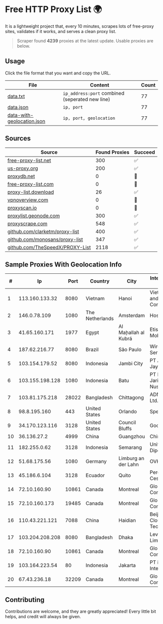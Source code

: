
# Free HTTP Proxy List 🌍

It is a lightweight project that, every 10 minutes, scrapes lots of free-proxy sites, validates if it works, and serves a clean proxy list.


> Scraper found **4239** proxies at the latest update. Usable proxies are below.

## Usage

Click the file format that you want and copy the URL.


|File|Content|Count|
|----|-------|-----|
|[data.txt](https://raw.githubusercontent.com/themiralay/Proxy-List-World/master/data.txt)|`ip_address:port` combined (seperated new line)|77|
|[data.json](https://raw.githubusercontent.com/themiralay/Proxy-List-World/master/data.json)|`ip, port`|77|
|[data-with-geolocation.json](https://raw.githubusercontent.com/themiralay/Proxy-List-World/master/data-with-geolocation.json)|`ip, port, geolocation`|77|

## Sources

|Source|Found Proxies|Succeed|
|------|-------------|-------|
|[free-proxy-list.net](https://free-proxy-list.net)|300|✅|
|[us-proxy.org](https://www.us-proxy.org)|200|✅|
|[proxydb.net](http://proxydb.net)|0|🚫|
|[free-proxy-list.com](https://free-proxy-list.com/?page=&port=&type%5B%5D=http&type%5B%5D=https&up_time=0&search=Search)|0|🚫|
|[proxy-list.download](https://www.proxy-list.download/HTTP)|26|✅|
|[vpnoverview.com](https://vpnoverview.com/privacy/anonymous-browsing/free-proxy-servers)|0|🚫|
|[proxyscan.io](https://www.proxyscan.io)|0|🚫|
|[proxylist.geonode.com](https://proxylist.geonode.com/api/proxy-list?limit=300&page=1&sort_by=lastChecked&sort_type=desc&protocols=http,https)|300|✅|
|[proxyscrape.com](https://api.proxyscrape.com/v2/?request=displayproxies&protocol=http&timeout=10000&country=all&ssl=all&anonymity=all)|548|✅|
|[github.com/clarketm/proxy-list](https://raw.githubusercontent.com/clarketm/proxy-list/master/proxy-list-raw.txt)|400|✅|
|[github.com/monosans/proxy-list](https://raw.githubusercontent.com/monosans/proxy-list/main/proxies/http.txt)|347|✅|
|[github.com/TheSpeedX/PROXY-List](https://raw.githubusercontent.com/TheSpeedX/PROXY-List/master/http.txt)|2118|✅|


## Sample Proxies With Geolocation Info

|#|Ip|Port|Country|City|Internet Service Provider|
|-|--|----|-------|----|-------------------------|
|1|113.160.133.32|8080|Vietnam|Hanoi|VietNam Post and Telecom Corporation|
|2|146.0.78.109|1080|The Netherlands|Amsterdam|Hostkey B V|
|3|41.65.160.171|1977|Egypt|Al Maḩallah al Kubrá|Etisalat Misr Mobile BB|
|4|187.62.216.77|8080|Brazil|São Paulo|Wireless Comm Services LTDA|
|5|103.154.179.52|8080|Indonesia|Jambi City|PT Aneka Teguh Jaya|
|6|103.155.198.128|1080|Indonesia|Batu|PT Lintas Jaringan Nusantara|
|7|103.81.175.218|28022|Bangladesh|Chittagong|ADN Telecom Ltd.|
|8|98.8.195.160|443|United States|Orlando|Spectrum|
|9|34.170.123.116|3128|United States|Council Bluffs|Google LLC|
|10|36.136.27.2|4999|China|Guangzhou|China Mobile|
|11|182.255.0.62|3128|Indonesia|Semarang|Universitas Diponegoro|
|12|51.68.175.56|1080|Germany|Limburg an der Lahn|OVH SAS|
|13|45.186.6.104|3128|Ecuador|Quito|Perez Tito Julio Cesar|
|14|72.10.160.90|10861|Canada|Montreal|GloboTech Communications|
|15|72.10.160.173|19485|Canada|Montreal|GloboTech Communications|
|16|110.43.221.121|7088|China|Haidian|Beijing Kingsoft Cloud Internet Technology Co|
|17|103.204.208.208|8080|Bangladesh|Dhaka|Level3 Carrier Limited|
|18|72.10.160.90|10861|Canada|Montreal|GloboTech Communications|
|19|103.164.223.54|80|Indonesia|Jakarta|PT iForte Global Internet|
|20|67.43.236.18|32209|Canada|Montreal|GloboTech Communications|



## Contributing

Contributions are welcome, and they are greatly appreciated! Every
little bit helps, and credit will always be given.

